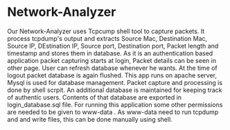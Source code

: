 # Network-Analyzer
Our Network-Analyzer uses Tcpcump shell tool to capture packets. It process tcpdump's output and extracts Source Mac, Destination Mac, Source IP, DEstination IP, Source port, Destination port, Packet length and timestamp and stores them in database. As it is an authentication based application packet capturing starts at login, Packet details can be seen in other page. User can refresh database whenever he wants. At the time of logout packet database is again flushed. This app runs on apache server, Mysql is used for database management. Packet capture and processing is done by shell scrpit. An additional database is maintained for keeping track of authentic users. Contents of that database are exported in login_database.sql file. For running this application some other permissions are needed to be given to www-data . As www-data need to run tcpdump and and write files, this can be done manually using shell.
